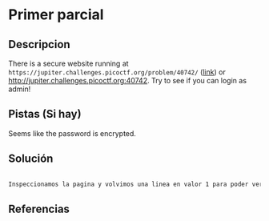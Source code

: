 # Primer parcial 

## Descripcion

There is a secure website running at `https://jupiter.challenges.picoctf.org/problem/40742/` ([link](https://jupiter.challenges.picoctf.org/problem/40742/)) or http://jupiter.challenges.picoctf.org:40742. Try to see if you can login as admin!

## Pistas (Si hay)

Seems like the password is encrypted.

## Solución

``` Bash

Inspeccionamos la pagina y volvimos una linea en valor 1 para poder ver el query de SQL de la pagina, para que saliera entonces utilizamos el comando "admin';" para poder entrar

```

## Referencias
